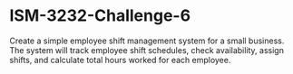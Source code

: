 # ISM-3232-Challenge-6
Create a simple employee shift management system for a small business. The system will track employee shift schedules, check availability, assign shifts, and calculate total hours worked for each employee.
